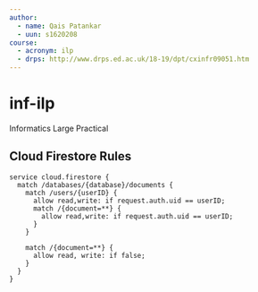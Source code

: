 ```yaml
---
author:
  - name: Qais Patankar
  - uun: s1620208
course:
  - acronym: ilp
  - drps: http://www.drps.ed.ac.uk/18-19/dpt/cxinfr09051.htm
---
```


# inf-ilp
Informatics Large Practical

## Cloud Firestore Rules

```
service cloud.firestore {
  match /databases/{database}/documents {
    match /users/{userID} {
      allow read,write: if request.auth.uid == userID;
      match /{document=**} {
        allow read,write: if request.auth.uid == userID;
      }
    }

    match /{document=**} {
      allow read, write: if false;
    }
  }
}

```

